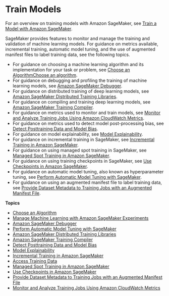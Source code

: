 # Train Models<a name="train-model"></a>

For an overview on training models with Amazon SageMaker, see [Train a Model with Amazon SageMaker](how-it-works-training.md)\.

SageMaker provides features to monitor and manage the training and validation of machine learning models\. For guidance on metrics available, incremental training, automatic model tuning, and the use of augmented manifest files to label training data, see the following topics\.
+ For guidance on choosing a machine learning algorithm and its implementation for your task or problem, see [Choose an AlgorithmChoose an algorithm](algorithms-choose.md)\. 
+ For guidance on debugging and profiling the training of machine learning models, see [Amazon SageMaker Debugger](train-debugger.md)\. 
+ For guidance on distributed training of deep learning models, see [Amazon SageMaker Distributed Training Libraries](distributed-training.md)\. 
+ For guidance on compiling and training deep learning models, see [Amazon SageMaker Training Compiler](training-compiler.md)\. 
+ For guidance on metrics used to monitor and train models, see [Monitor and Analyze Training Jobs Using Amazon CloudWatch Metrics](training-metrics.md)\. 
+ For guidance on metrics used to detect model post\-processing bias, see [Detect Posttraining Data and Model Bias](clarify-detect-post-training-bias.md)\. 
+ For guidance on model explainability, see [Model Explainability](clarify-model-explainability.md)\. 
+ For guidance on incremental training in SageMaker, see [Incremental Training in Amazon SageMaker](incremental-training.md)\.
+ For guidance on using managed spot training in SageMaker, see [Managed Spot Training in Amazon SageMaker](model-managed-spot-training.md)\.
+ For guidance on using training checkpoints in SageMaker, see [Use Checkpoints in Amazon SageMaker](model-checkpoints.md)\.
+ For guidance on automatic model tuning, also known as hyperparameter tuning, see [Perform Automatic Model Tuning with SageMaker](automatic-model-tuning.md)\. 
+ For guidance on using an augmented manifest file to label training data, see [Provide Dataset Metadata to Training Jobs with an Augmented Manifest File](augmented-manifest.md)\.

**Topics**
+ [Choose an Algorithm](algorithms-choose.md)
+ [Manage Machine Learning with Amazon SageMaker Experiments](experiments.md)
+ [Amazon SageMaker Debugger](train-debugger.md)
+ [Perform Automatic Model Tuning with SageMaker](automatic-model-tuning.md)
+ [Amazon SageMaker Distributed Training Libraries](distributed-training.md)
+ [Amazon SageMaker Training Compiler](training-compiler.md)
+ [Detect Posttraining Data and Model Bias](clarify-detect-post-training-bias.md)
+ [Model Explainability](clarify-model-explainability.md)
+ [Incremental Training in Amazon SageMaker](incremental-training.md)
+ [Access Training Data](model-access-training-data.md)
+ [Managed Spot Training in Amazon SageMaker](model-managed-spot-training.md)
+ [Use Checkpoints in Amazon SageMaker](model-checkpoints.md)
+ [Provide Dataset Metadata to Training Jobs with an Augmented Manifest File](augmented-manifest.md)
+ [Monitor and Analyze Training Jobs Using Amazon CloudWatch Metrics](training-metrics.md)